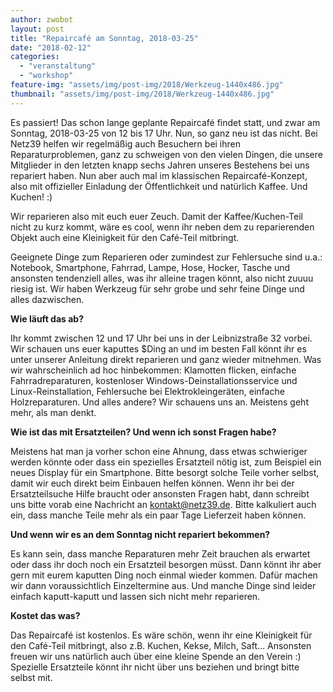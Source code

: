```yaml
---
author: zwobot
layout: post
title: "Repaircafé am Sonntag, 2018-03-25"
date: "2018-02-12"
categories: 
  - "veranstaltung"
  - "workshop"
feature-img: "assets/img/post-img/2018/Werkzeug-1440x486.jpg"
thumbnail: "assets/img/post-img/2018/Werkzeug-1440x486.jpg"
---
```


Es passiert! Das schon lange geplante Repaircafé findet statt, und zwar am Sonntag, 2018-03-25 von 12 bis 17 Uhr. Nun, so ganz neu ist das nicht. Bei Netz39 helfen wir regelmäßig auch Besuchern bei ihren Reparaturproblemen, ganz zu schweigen von den vielen Dingen, die unsere Mitglieder in den letzten knapp sechs Jahren unseres Bestehens bei uns repariert haben. Nun aber auch mal im klassischen Repaircafé-Konzept, also mit offizieller Einladung der Öffentlichkeit und natürlich Kaffee. Und Kuchen! :)

Wir reparieren also mit euch euer Zeuch. Damit der Kaffee/Kuchen-Teil nicht zu kurz kommt, wäre es cool, wenn ihr neben dem zu reparierenden Objekt auch eine Kleinigkeit für den Café-Teil mitbringt.

Geeignete Dinge zum Reparieren oder zumindest zur Fehlersuche sind u.a.: Notebook, Smartphone, Fahrrad, Lampe, Hose, Hocker, Tasche und ansonsten tendenziell alles, was ihr alleine tragen könnt, also nicht zuuuu riesig ist. Wir haben Werkzeug für sehr grobe und sehr feine Dinge und alles dazwischen.

**Wie läuft das ab?**

Ihr kommt zwischen 12 und 17 Uhr bei uns in der Leibnizstraße 32 vorbei. Wir schauen uns euer kaputtes $Ding an und im besten Fall könnt ihr es unter unserer Anleitung direkt reparieren und ganz wieder mitnehmen. Was wir wahrscheinlich ad hoc hinbekommen: Klamotten flicken, einfache Fahrradreparaturen, kostenloser Windows-Deinstallationsservice und Linux-Reinstallation, Fehlersuche bei Elektrokleingeräten, einfache Holzreparaturen. Und alles andere? Wir schauens uns an. Meistens geht mehr, als man denkt.

**Wie ist das mit Ersatzteilen? Und wenn ich sonst Fragen habe?**

Meistens hat man ja vorher schon eine Ahnung, dass etwas schwieriger werden könnte oder dass ein spezielles Ersatzteil nötig ist, zum Beispiel ein neues Display für ein Smartphone. Bitte besorgt solche Teile vorher selbst, damit wir euch direkt beim Einbauen helfen können. Wenn ihr bei der Ersatzteilsuche Hilfe braucht oder ansonsten Fragen habt, dann schreibt uns bitte vorab eine Nachricht an kontakt@netz39.de. Bitte kalkuliert auch ein, dass manche Teile mehr als ein paar Tage Lieferzeit haben können.

**Und wenn wir es an dem Sonntag nicht repariert bekommen?**

Es kann sein, dass manche Reparaturen mehr Zeit brauchen als erwartet oder dass ihr doch noch ein Ersatzteil besorgen müsst. Dann könnt ihr aber gern mit eurem kaputten Ding noch einmal wieder kommen. Dafür machen wir dann voraussichtlich Einzeltermine aus. Und manche Dinge sind leider einfach kaputt-kaputt und lassen sich nicht mehr reparieren.

**Kostet das was?**

Das Repaircafé ist kostenlos. Es wäre schön, wenn ihr eine Kleinigkeit für den Café-Teil mitbringt, also z.B. Kuchen, Kekse, Milch, Saft... Ansonsten freuen wir uns natürlich auch über eine kleine Spende an den Verein :) Spezielle Ersatzteile könnt ihr nicht über uns beziehen und bringt bitte selbst mit.
